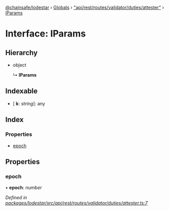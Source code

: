 [@chainsafe/lodestar](../README.md) › [Globals](../globals.md) › ["api/rest/routes/validator/duties/attester"](../modules/_api_rest_routes_validator_duties_attester_.md) › [IParams](_api_rest_routes_validator_duties_attester_.iparams.md)

# Interface: IParams

## Hierarchy

* object

  ↳ **IParams**

## Indexable

* \[ **k**: *string*\]: any

## Index

### Properties

* [epoch](_api_rest_routes_validator_duties_attester_.iparams.md#epoch)

## Properties

###  epoch

• **epoch**: *number*

*Defined in [packages/lodestar/src/api/rest/routes/validator/duties/attester.ts:7](https://github.com/ChainSafe/lodestar/blob/da7050e4c/packages/lodestar/src/api/rest/routes/validator/duties/attester.ts#L7)*

